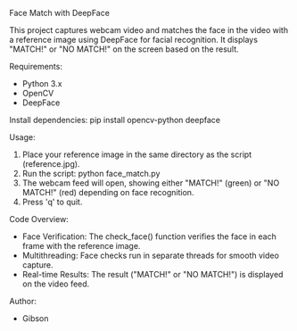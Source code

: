 Face Match with DeepFace

This project captures webcam video and matches the face in the video with a reference image using DeepFace for facial recognition. It displays "MATCH!" or "NO MATCH!" on the screen based on the result.

Requirements:
- Python 3.x
- OpenCV
- DeepFace

Install dependencies:
pip install opencv-python deepface

Usage:
1. Place your reference image in the same directory as the script (reference.jpg).
2. Run the script:
   python face_match.py
3. The webcam feed will open, showing either "MATCH!" (green) or "NO MATCH!" (red) depending on face recognition.
4. Press 'q' to quit.

Code Overview:
- Face Verification: The check_face() function verifies the face in each frame with the reference image.
- Multithreading: Face checks run in separate threads for smooth video capture.
- Real-time Results: The result ("MATCH!" or "NO MATCH!") is displayed on the video feed.

Author:
- Gibson
